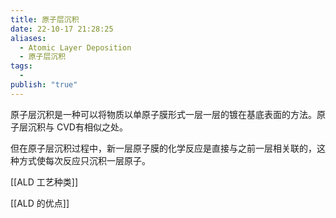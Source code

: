 ```yaml
---
title: 原子层沉积
date: 22-10-17 21:28:25
aliases:
  - Atomic Layer Deposition
  - 原子层沉积
tags:
  - 
publish: "true"
---
```


原子层沉积是一种可以将物质以单原子膜形式一层一层的镀在基底表面的方法。原子层沉积与 CVD有相似之处。

但在原子层沉积过程中，新一层原子膜的化学反应是直接与之前一层相关联的，这种方式使每次反应只沉积一层原子。

[[ALD 工艺种类]]

[[ALD 的优点]]
